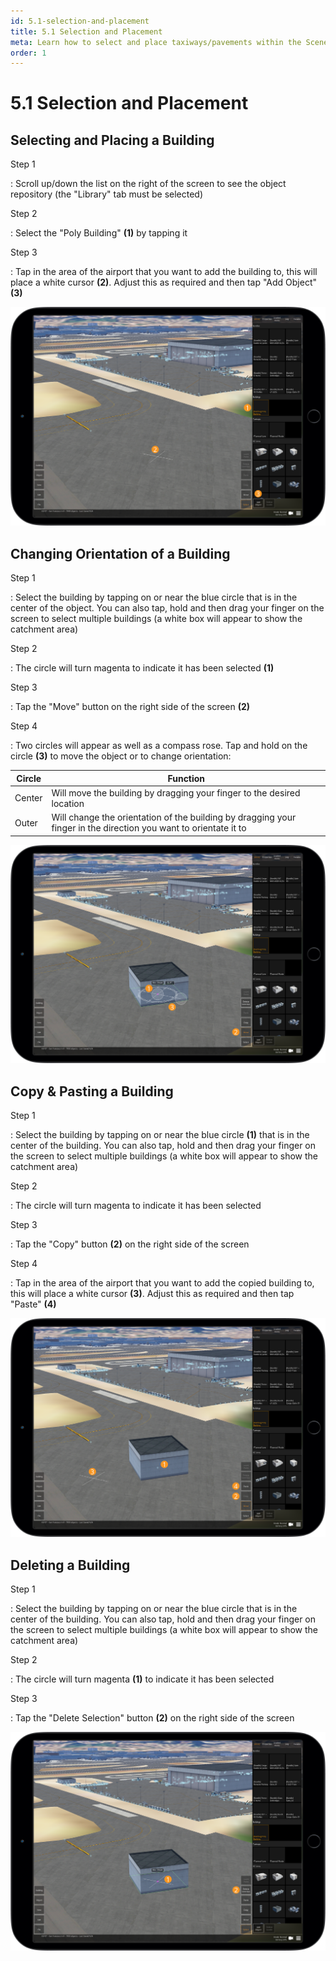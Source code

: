 ```yaml
---
id: 5.1-selection-and-placement
title: 5.1 Selection and Placement
meta: Learn how to select and place taxiways/pavements within the Scenery Editor of Infinite Flight.
order: 1
---
```




# 5.1 Selection and Placement



## Selecting and Placing a Building



Step 1

: Scroll up/down the list on the right of the screen to see the object repository (the "Library" tab must be selected)



Step 2

: Select the "Poly Building" **(1)** by tapping it



Step 3

: Tap in the area of the airport that you want to add the building to, this will place a white cursor **(2)**. Adjust this as required and then tap "Add Object" **(3)**



![Building Placement](_images/manual/frames/placing-poly-building.png)



## Changing Orientation of a Building



Step 1

: Select the building by tapping on or near the blue circle that is in the center of the object. You can also tap, hold and then drag your finger on the screen to select multiple buildings (a white box will appear to show the catchment area)



Step 2

: The circle will turn magenta to indicate it has been selected **(1)**



Step 3

: Tap the "Move" button on the right side of the screen **(2)**



Step 4

: Two circles will appear as well as a compass rose. Tap and hold on the circle **(3)** to move the object or to change orientation:



| Circle | Function                                                     |
| ------ | ------------------------------------------------------------ |
| Center | Will move the building by dragging your finger to the desired location |
| Outer  | Will change the orientation of the building by dragging your finger in the direction you want to orientate it to |



![Changing Building Orientation](_images/manual/frames/moving-poly-building.png)



## Copy & Pasting a Building



Step 1

: Select the building by tapping on or near the blue circle **(1)** that is in the center of the building. You can also tap, hold and then drag your finger on the screen to select multiple buildings (a white box will appear to show the catchment area)



Step 2

: The circle will turn magenta to indicate it has been selected



Step 3

: Tap the "Copy" button **(2)** on the right side of the screen 



Step 4

: Tap in the area of the airport that you want to add the copied building to, this will place a white cursor **(3)**. Adjust this as required and then tap "Paste" **(4)**



![Copying & Pasting a Building](_images/manual/frames/copy-and-paste-poly-building.png)



## Deleting a Building



Step 1

: Select the building by tapping on or near the blue circle that is in the center of the building. You can also tap, hold and then drag your finger on the screen to select multiple buildings (a white box will appear to show the catchment area)



Step 2

: The circle will turn magenta **(1)** to indicate it has been selected



Step 3

: Tap the "Delete Selection" button **(2)** on the right side of the screen



![Deleting a Building](_images/manual/frames/deleting-poly-building.png)